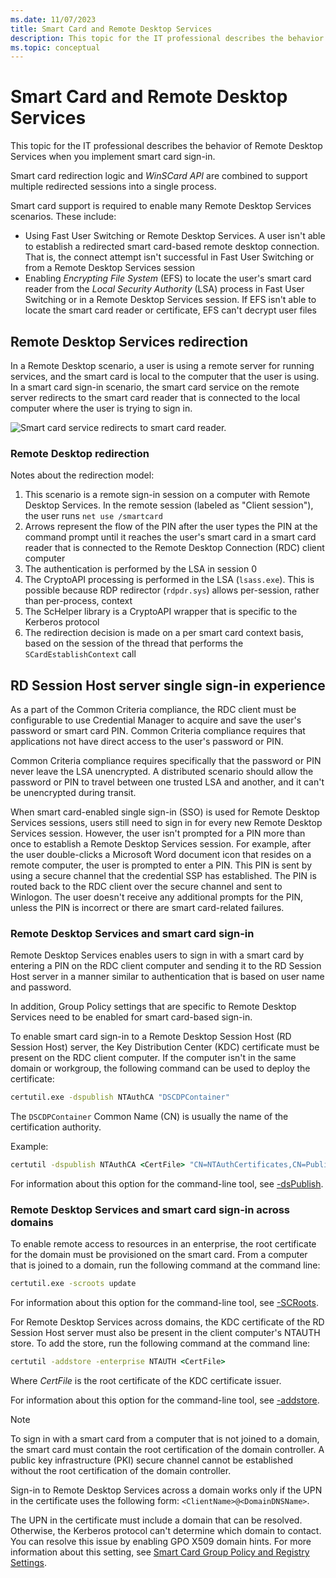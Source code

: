 ```yaml
---
ms.date: 11/07/2023
title: Smart Card and Remote Desktop Services
description: This topic for the IT professional describes the behavior of Remote Desktop Services when you implement smart card sign-in.
ms.topic: conceptual
---
```

# Smart Card and Remote Desktop Services

This topic for the IT professional describes the behavior of Remote Desktop Services when you implement smart card sign-in.

Smart card redirection logic and *WinSCard API* are combined to support multiple redirected sessions into a single process.

Smart card support is required to enable many Remote Desktop Services scenarios. These include:

- Using Fast User Switching or Remote Desktop Services. A user isn't able to establish a redirected smart card-based remote desktop connection. That is, the connect attempt isn't successful in Fast User Switching or from a Remote Desktop Services session
- Enabling *Encrypting File System* (EFS) to locate the user's smart card reader from the *Local Security Authority* (LSA) process in Fast User Switching or in a Remote Desktop Services session. If EFS isn't able to locate the smart card reader or certificate, EFS can't decrypt user files

## Remote Desktop Services redirection

In a Remote Desktop scenario, a user is using a remote server for running services, and the smart card is local to the computer that the user is using. In a smart card sign-in scenario, the smart card service on the remote server redirects to the smart card reader that is connected to the local computer where the user is trying to sign in.

![Smart card service redirects to smart card reader.](images/sc-image101.png)

### Remote Desktop redirection

Notes about the redirection model:

1. This scenario is a remote sign-in session on a computer with Remote Desktop Services. In the remote session (labeled as "Client session"), the user runs `net use /smartcard`
1. Arrows represent the flow of the PIN after the user types the PIN at the command prompt until it reaches the user's smart card in a smart card reader that is connected to the Remote Desktop Connection (RDC) client computer
1. The authentication is performed by the LSA in session 0
1. The CryptoAPI processing is performed in the LSA (`lsass.exe`). This is possible because RDP redirector (`rdpdr.sys`) allows per-session, rather than per-process, context
1. The ScHelper library is a CryptoAPI wrapper that is specific to the Kerberos protocol
1. The redirection decision is made on a per smart card context basis, based on the session of the thread that performs the `SCardEstablishContext` call

## RD Session Host server single sign-in experience

As a part of the Common Criteria compliance, the RDC client must be configurable to use Credential Manager to acquire and save the user's password or smart card PIN. Common Criteria compliance requires that applications not have direct access to the user's password or PIN.

Common Criteria compliance requires specifically that the password or PIN never leave the LSA unencrypted. A distributed scenario should allow the password or PIN to travel between one trusted LSA and another, and it can't be unencrypted during transit.

When smart card-enabled single sign-in (SSO) is used for Remote Desktop Services sessions, users still need to sign in for every new Remote Desktop Services session. However, the user isn't prompted for a PIN more than once to establish a Remote Desktop Services session. For example, after the user double-clicks a Microsoft Word document icon that resides on a remote computer, the user is prompted to enter a PIN. This PIN is sent by using a secure channel that the credential SSP has established. The PIN is routed back to the RDC client over the secure channel and sent to Winlogon. The user doesn't receive any additional prompts for the PIN, unless the PIN is incorrect or there are smart card-related failures.

### Remote Desktop Services and smart card sign-in

Remote Desktop Services enables users to sign in with a smart card by entering a PIN on the RDC client computer and sending it to the RD Session Host server in a manner similar to authentication that is based on user name and password.

In addition, Group Policy settings that are specific to Remote Desktop Services need to be enabled for smart card-based sign-in.

To enable smart card sign-in to a Remote Desktop Session Host (RD Session Host) server, the Key Distribution Center (KDC) certificate must be present on the RDC client computer. If the computer isn't in the same domain or workgroup, the following command can be used to deploy the certificate:

```cmd
certutil.exe -dspublish NTAuthCA "DSCDPContainer"
```

The `DSCDPContainer` Common Name (CN) is usually the name of the certification authority.

Example:

```cmd
certutil -dspublish NTAuthCA <CertFile> "CN=NTAuthCertificates,CN=Public Key Services,CN=Services,CN=Configuration,DC=engineering,DC=contoso,DC=com"
```

For information about this option for the command-line tool, see [-dsPublish](/previous-versions/windows/it-pro/windows-server-2012-R2-and-2012/cc732443(v=ws.11)#BKMK_dsPublish).

### Remote Desktop Services and smart card sign-in across domains

To enable remote access to resources in an enterprise, the root certificate for the domain must be provisioned on the smart card. From a computer that is joined to a domain, run the following command at the command line:

```cmd
certutil.exe -scroots update
```

For information about this option for the command-line tool, see [-SCRoots](/previous-versions/windows/it-pro/windows-server-2012-R2-and-2012/cc732443(v=ws.11)#BKMK_SCRoots).

For Remote Desktop Services across domains, the KDC certificate of the RD Session Host server must also be present in the client computer's NTAUTH store. To add the store, run the following command at the command line:

```cmd
certutil -addstore -enterprise NTAUTH <CertFile>
```

Where *CertFile* is the root certificate of the KDC certificate issuer.

For information about this option for the command-line tool, see [-addstore](/previous-versions/windows/it-pro/windows-server-2012-R2-and-2012/cc732443(v=ws.11)#BKMK_addstore).

> [!NOTE]
> To sign in with a smart card from a computer that is not joined to a domain, the smart card must contain the root certification of the domain controller. A public key infrastructure (PKI) secure channel cannot be established without the root certification of the domain controller.

Sign-in to Remote Desktop Services across a domain works only if the UPN in the certificate uses the following form: `<ClientName>@<DomainDNSName>`.

The UPN in the certificate must include a domain that can be resolved. Otherwise, the Kerberos protocol can't determine which domain to contact. You can resolve this issue by enabling GPO X509 domain hints. For more information about this setting, see [Smart Card Group Policy and Registry Settings](smart-card-group-policy-and-registry-settings.md).
